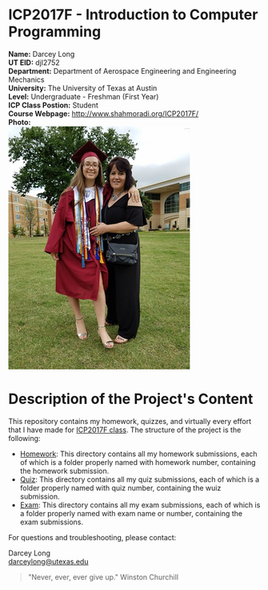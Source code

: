 # ICP2017F - Introduction to Computer Programming #
   **Name:** Darcey Long                                                                                              
   **UT EID:** djl2752                                                                                                                     
   **Department:** Department of Aerospace Engineering and Engineering Mechanics                                                             
   **University:** The University of Texas at Austin                                                                                          
   **Level:** Undergraduate - Freshman (First Year)                                                                                      
   **ICP Class Postion:** Student                                                                                                                  
   **Course Webpage:** http://www.shahmoradi.org/ICP2017F/                                                                                          
   **Photo:**                                                                                                                                     
   ![](https://github.com/Darcey99/ICP2017F/blob/master/Grad%20Pic.JPG)                                                                     
# Description of the Project's Content #
This repository contains my homework, quizzes, and virtually every effort that I have made for [ICP2017F class](http://www.shahmoradi.org/ICP2017F/). The structure of the project is the following:
* [Homework](https://github.com/Darcey99/ICP2017F/tree/master/Homework): This directory contains all my homework submissions, each of which is a folder properly named with homework number, containing the homework submission.
* [Quiz](https://github.com/Darcey99/ICP2017F/tree/master/Quiz): This directory contains all my quiz submissions, each of which is a folder properly named with quiz number, containing the wuiz submission.
* [Exam](https://github.com/Darcey99/ICP2017F/tree/master/Exam): This directory contains all my exam submissions, each of which is a folder properly named with exam name or number, containing the exam submissions.

For questions and troubleshooting, please contact:

Darcey Long                                                                                                                       
darceylong@utexas.edu

>"Never, ever, ever give up."
> Winston Churchill
